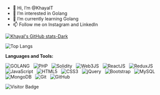 - 👋 Hi, I’m @KhayalT
- 👀 I’m interested in Golang
- 🌱 I’m currently learning Golang
- 📫  Follow me on Instagram and LinkedIn

<!---
KhayalT/KhayalT is a ✨ special ✨ repository because its `README.md` (this file) appears on your GitHub profile.
You can click the Preview link to take a look at your changes.
--->

[![Khayal's GitHub stats-Dark](https://github-readme-stats.vercel.app/api?username=KhayalT&show_icons=true&theme=dark#gh-dark-mode-only)](https://github.com/anuraghazra/github-readme-stats#gh-dark-mode-only)

![Top Langs](https://github-readme-stats.vercel.app/api/top-langs/?username=KhayalT&layout=compact)

**Languages and Tools:** 

![GOLANG](https://img.shields.io/badge/-Golang-black?logo=go&style=social)&nbsp;&nbsp;
![PHP](https://img.shields.io/badge/-PHP-black?logo=php&style=social)&nbsp;&nbsp;
![Solidity](https://img.shields.io/badge/-Solidity-black?logo=solidity&style=social)&nbsp;&nbsp;
![Web3JS](https://img.shields.io/badge/-Web3-black?logo=web3&style=social)&nbsp;&nbsp;
![ReactJS](https://img.shields.io/badge/-ReactJS-black?logo=react&style=social)&nbsp;&nbsp;
![ReduxJS](https://img.shields.io/badge/-ReduxJS-black?logo=redux&style=social)&nbsp;&nbsp;
![JavaScript](https://img.shields.io/badge/-JavaScript-black?logo=javascript&style=social)&nbsp;&nbsp;
![HTML5](https://img.shields.io/badge/-HTML5-black?logo=html5&style=social)&nbsp;&nbsp;
![CSS3](https://img.shields.io/badge/-CSS3-black?logo=css3&style=social)&nbsp;&nbsp;
![jQuery](https://img.shields.io/badge/-jQuery-black?logo=jquery&style=social)&nbsp;&nbsp;
![Bootstrap](https://img.shields.io/badge/-Bootstrap-black?logo=bootstrap&style=social)&nbsp;&nbsp;
![MySQL](https://img.shields.io/badge/-MySQL-black?logo=mysql&style=social)&nbsp;&nbsp;
![MongoDB](https://img.shields.io/badge/-mongodb-black?logo=mongodb&style=social)&nbsp;&nbsp;
![Git](https://img.shields.io/badge/-Git-black?logo=git&style=social)&nbsp;&nbsp;
![GitHub](https://img.shields.io/badge/-GitHub-black?logo=github&style=social)&nbsp;&nbsp;

![Visitor Badge](https://visitor-badge.laobi.icu/badge?page_id=KhayalT)
